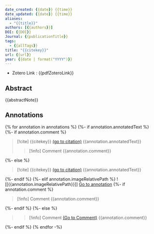 ```yaml
---
date_created: {{date}} {{time}}
date_updated: {{date}} {{time}}
aliases:
  - "{{title}}"
authors: [{{authors}}]
DOI: {{DOI}}
Journal: {{publicationTitle}}
tags:
  - {{allTags}}
title: "{{citekey}}"
url: {{url}}
year: {{date | format("YYYY")}}
---
```


- Zotero Link : {{pdfZoteroLink}}

## Abstract

{{abstractNote}}

## Annotations

{% for annotation in annotations %}
{%- if annotation.annotatedText %}
{%- if annotation.comment %}

> [!cite] {{citekey}} [(go to citation)](zotero://open-pdf/library/items/{{annotation.attachment.itemKey}}?page={{annotation.page}}&annotation={{annotation.id}})
> {{annotation.annotatedText}}
>
> > [!info] Comment
> > {{annotation.comment}}

{%- else %}

> [!cite] {{citekey}} [(go to citation)](zotero://open-pdf/library/items/{{annotation.attachment.itemKey}}?page={{annotation.page}}&annotation={{annotation.id}})
> {{annotation.annotatedText}}

{%- endif %}
{%- elif annotation.imageRelativePath %}
![[{{annotation.imageRelativePath}}]]
[Go to annotation](zotero://open-pdf/library/items/{{annotation.attachment.itemKey}}?page={{annotation.page}}&annotation={{annotation.id}})
{%- if annotation.comment  %}

> [!info] Comment
> {{annotation.comment}}

{%- endif %}
{%- else %}

> > [!info] Comment [(Go to Comment)](zotero://open-pdf/library/items/{{annotation.attachment.itemKey}}?page={{annotation.page}}&annotation={{annotation.id}})
> > {{annotation.comment}}

{%- endif %}
{% endfor -%}
